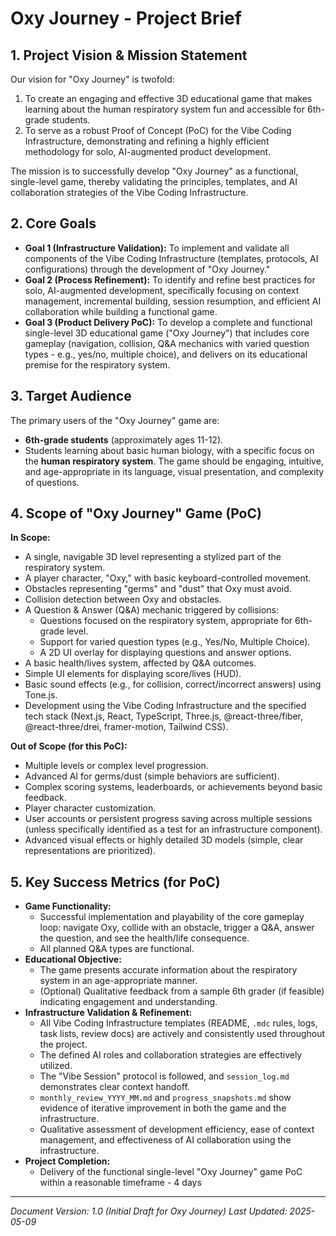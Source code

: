 # Oxy Journey - Project Brief

## 1. Project Vision & Mission Statement

Our vision for "Oxy Journey" is twofold:
1.  To create an engaging and effective 3D educational game that makes learning about the human respiratory system fun and accessible for 6th-grade students.
2.  To serve as a robust Proof of Concept (PoC) for the Vibe Coding Infrastructure, demonstrating and refining a highly efficient methodology for solo, AI-augmented product development.

The mission is to successfully develop "Oxy Journey" as a functional, single-level game, thereby validating the principles, templates, and AI collaboration strategies of the Vibe Coding Infrastructure.

## 2. Core Goals

-   **Goal 1 (Infrastructure Validation):** To implement and validate all components of the Vibe Coding Infrastructure (templates, protocols, AI configurations) through the development of "Oxy Journey."
-   **Goal 2 (Process Refinement):** To identify and refine best practices for solo, AI-augmented development, specifically focusing on context management, incremental building, session resumption, and efficient AI collaboration while building a functional game.
-   **Goal 3 (Product Delivery PoC):** To develop a complete and functional single-level 3D educational game ("Oxy Journey") that includes core gameplay (navigation, collision, Q&A mechanics with varied question types - e.g., yes/no, multiple choice), and delivers on its educational premise for the respiratory system.

## 3. Target Audience

The primary users of the "Oxy Journey" game are:
-   **6th-grade students** (approximately ages 11-12).
-   Students learning about basic human biology, with a specific focus on the **human respiratory system**.
The game should be engaging, intuitive, and age-appropriate in its language, visual presentation, and complexity of questions.

## 4. Scope of "Oxy Journey" Game (PoC)

**In Scope:**
-   A single, navigable 3D level representing a stylized part of the respiratory system.
-   A player character, "Oxy," with basic keyboard-controlled movement.
-   Obstacles representing "germs" and "dust" that Oxy must avoid.
-   Collision detection between Oxy and obstacles.
-   A Question & Answer (Q&A) mechanic triggered by collisions:
    -   Questions focused on the respiratory system, appropriate for 6th-grade level.
    -   Support for varied question types (e.g., Yes/No, Multiple Choice).
    -   A 2D UI overlay for displaying questions and answer options.
-   A basic health/lives system, affected by Q&A outcomes.
-   Simple UI elements for displaying score/lives (HUD).
-   Basic sound effects (e.g., for collision, correct/incorrect answers) using Tone.js.
-   Development using the Vibe Coding Infrastructure and the specified tech stack (Next.js, React, TypeScript, Three.js, @react-three/fiber, @react-three/drei, framer-motion, Tailwind CSS).

**Out of Scope (for this PoC):**
-   Multiple levels or complex level progression.
-   Advanced AI for germs/dust (simple behaviors are sufficient).
-   Complex scoring systems, leaderboards, or achievements beyond basic feedback.
-   Player character customization.
-   User accounts or persistent progress saving across multiple sessions (unless specifically identified as a test for an infrastructure component).
-   Advanced visual effects or highly detailed 3D models (simple, clear representations are prioritized).

## 5. Key Success Metrics (for PoC)

-   **Game Functionality:**
    -   Successful implementation and playability of the core gameplay loop: navigate Oxy, collide with an obstacle, trigger a Q&A, answer the question, and see the health/life consequence.
    -   All planned Q&A types are functional.
-   **Educational Objective:**
    -   The game presents accurate information about the respiratory system in an age-appropriate manner.
    -   (Optional) Qualitative feedback from a sample 6th grader (if feasible) indicating engagement and understanding.
-   **Infrastructure Validation & Refinement:**
    -   All Vibe Coding Infrastructure templates (README, `.mdc` rules, logs, task lists, review docs) are actively and consistently used throughout the project.
    -   The defined AI roles and collaboration strategies are effectively utilized.
    -   The "Vibe Session" protocol is followed, and `session_log.md` demonstrates clear context handoff.
    -   `monthly_review_YYYY_MM.md` and `progress_snapshots.md` show evidence of iterative improvement in both the game and the infrastructure.
    -   Qualitative assessment of development efficiency, ease of context management, and effectiveness of AI collaboration using the infrastructure.
-   **Project Completion:**
    -   Delivery of the functional single-level "Oxy Journey" game PoC within a reasonable timeframe - 4 days

---
*Document Version: 1.0 (Initial Draft for Oxy Journey)*
*Last Updated: 2025-05-09*
